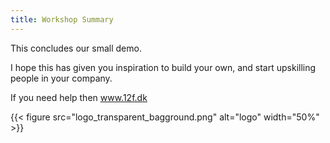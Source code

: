 ```yaml
---
title: Workshop Summary
---
```


This concludes our small demo.

I hope this has given you inspiration to build your own, and start upskilling people in your company.

If you need help then www.12f.dk

{{< figure src="logo_transparent_bagground.png" alt="logo" width="50%" >}}
